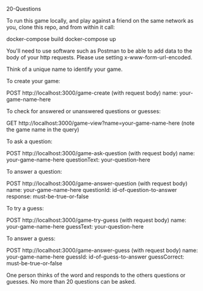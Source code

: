 20-Questions

To run this game locally, and play against a friend on the same network as you, clone this repo, and from within it call:

docker-compose build
docker-compose up

You'll need to use software such as Postman to be able to add data to the body of your http requests.  Please use setting x-www-form-url-encoded.

Think of a unique name to identify your game.

To create your game:

  POST http://localhost:3000/game-create
  (with request body)
  name: your-game-name-here

To check for answered or unanswered questions or guesses:

  GET http://localhost:3000/game-view?name=your-game-name-here
  (note the game name in the query)

To ask a question:

  POST http://localhost:3000/game-ask-question
  (with request body)
  name: your-game-name-here
  questionText: your-question-here

To answer a question:

  POST http://localhost:3000/game-answer-question
  (with request body)
  name: your-game-name-here
  questionId: id-of-question-to-answer
  response: must-be-true-or-false

To try a guess:

  POST http://localhost:3000/game-try-guess
  (with request body)
  name: your-game-name-here
  guessText: your-question-here

To answer a guess:

  POST http://localhost:3000/game-answer-guess
  (with request body)
  name: your-game-name-here
  guessId: id-of-guess-to-answer
  guessCorrect: must-be-true-or-false

One person thinks of the word and responds to the others questions or guesses.  No more than 20 questions can be asked.